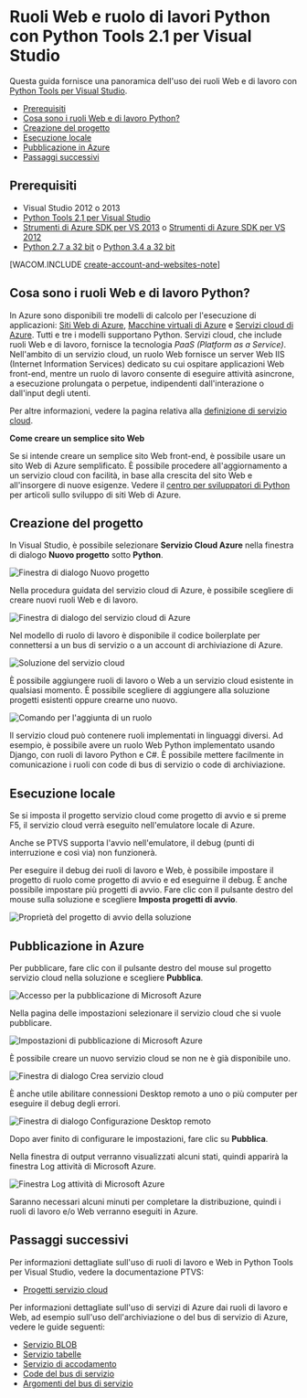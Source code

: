 <properties linkid="develop-python-cloud-services-with-ptvs" urlDisplayName="Python Web and Worker Roles with Python Tools 2.1 for Visual Studio" pageTitle="Ruoli Web e ruolo di lavori Python con Python Tools 2.1 per Visual Studio" metaKeywords="Azure python, web role, worker role, PTVS, cloud service" description="Panoramica dell'uso di Python Tools per Visual Studio per creare servizi cloud di Azure, inclusi ruoli Web e ruoli di lavoro." metaCanonical="" services="" documentationCenter="Python" title="Ruoli Web e ruolo di lavori Python con Python Tools 2.1 per Visual Studio" authors="huvalo" solutions="" manager="" editor="" />

<tags ms.service="cloud-services" ms.workload="tbd" ms.tgt_pltfrm="na" ms.devlang="python" ms.topic="article" ms.date="10/10/2014" ms.author="huvalo" />

# Ruoli Web e ruolo di lavori Python con Python Tools 2.1 per Visual Studio

Questa guida fornisce una panoramica dell'uso dei ruoli Web e di lavoro con [Python Tools per Visual Studio][Python Tools per Visual Studio].

-   [Prerequisiti][Prerequisiti]
-   [Cosa sono i ruoli Web e di lavoro Python?][Cosa sono i ruoli Web e di lavoro Python?]
-   [Creazione del progetto][Creazione del progetto]
-   [Esecuzione locale][Esecuzione locale]
-   [Pubblicazione in Azure][Pubblicazione in Azure]
-   [Passaggi successivi][Passaggi successivi]

## <a name="prerequisites"></a>Prerequisiti

-   Visual Studio 2012 o 2013
-   [Python Tools 2,1 per Visual Studio][Python Tools 2,1 per Visual Studio]
-   [Strumenti di Azure SDK per VS 2013][Strumenti di Azure SDK per VS 2013] o [Strumenti di Azure SDK per VS 2012][Strumenti di Azure SDK per VS 2012]
-   [Python 2.7 a 32 bit][Python 2.7 a 32 bit] o [Python 3.4 a 32 bit][Python 3.4 a 32 bit]

[WACOM.INCLUDE [create-account-and-websites-note](../includes/create-account-and-websites-note.md)]

## <a name="what-are-python-web-and-worker-roles"></a>Cosa sono i ruoli Web e di lavoro Python?

In Azure sono disponibili tre modelli di calcolo per l'esecuzione di applicazioni: [Siti Web di Azure][Siti Web di Azure], [Macchine virtuali di Azure][Macchine virtuali di Azure] e [Servizi cloud di Azure][Servizi cloud di Azure]. Tutti e tre i modelli supportano Python. Servizi cloud, che include ruoli Web e di lavoro, fornisce la tecnologia *PaaS (Platform as a Service)*. Nell'ambito di un servizio cloud, un ruolo Web fornisce un server Web IIS (Internet Information Services) dedicato su cui ospitare applicazioni Web front-end, mentre un ruolo di lavoro consente di eseguire attività asincrone, a esecuzione prolungata o perpetue, indipendenti dall'interazione o dall'input degli utenti.

Per altre informazioni, vedere la pagina relativa alla [definizione di servizio cloud][definizione di servizio cloud].

<div class="dev-callout"><strong>Come creare un semplice sito Web</strong>
<p>Se si intende creare un semplice sito Web front-end, &egrave; possibile usare un sito Web di Azure semplificato. &Egrave; possibile procedere all'aggiornamento a un servizio cloud con facilit&agrave;, in base alla crescita del sito Web e all'insorgere di nuove esigenze. Vedere il <a href="/it-it/develop/python/">centro per sviluppatori di Python</a> per articoli sullo sviluppo di siti Web di Azure.</p>
</div>

## <a name="project-creation"></a>Creazione del progetto

In Visual Studio, è possibile selezionare **Servizio Cloud Azure** nella finestra di dialogo **Nuovo progetto** sotto **Python**.

![Finestra di dialogo Nuovo progetto][Finestra di dialogo Nuovo progetto]

Nella procedura guidata del servizio cloud di Azure, è possibile scegliere di creare nuovi ruoli Web e di lavoro.

![Finestra di dialogo del servizio cloud di Azure][Finestra di dialogo del servizio cloud di Azure]

Nel modello di ruolo di lavoro è disponibile il codice boilerplate per connettersi a un bus di servizio o a un account di archiviazione di Azure.

![Soluzione del servizio cloud][Soluzione del servizio cloud]

È possibile aggiungere ruoli di lavoro o Web a un servizio cloud esistente in qualsiasi momento. È possibile scegliere di aggiungere alla soluzione progetti esistenti oppure crearne uno nuovo.

![Comando per l'aggiunta di un ruolo][Comando per l'aggiunta di un ruolo]

Il servizio cloud può contenere ruoli implementati in linguaggi diversi. Ad esempio, è possibile avere un ruolo Web Python implementato usando Django, con ruoli di lavoro Python e C#. È possibile mettere facilmente in comunicazione i ruoli con code di bus di servizio o code di archiviazione.

## <a name="run-locally"></a>Esecuzione locale

Se si imposta il progetto servizio cloud come progetto di avvio e si preme F5, il servizio cloud verrà eseguito nell'emulatore locale di Azure.

Anche se PTVS supporta l'avvio nell'emulatore, il debug (punti di interruzione e così via) non funzionerà.

Per eseguire il debug dei ruoli di lavoro e Web, è possibile impostare il progetto di ruolo come progetto di avvio e ed eseguirne il debug. È anche possibile impostare più progetti di avvio. Fare clic con il pulsante destro del mouse sulla soluzione e scegliere **Imposta progetti di avvio**.

![Proprietà del progetto di avvio della soluzione][Proprietà del progetto di avvio della soluzione]

## <a name="publish-to-azure"></a>Pubblicazione in Azure

Per pubblicare, fare clic con il pulsante destro del mouse sul progetto servizio cloud nella soluzione e scegliere **Pubblica**.

![Accesso per la pubblicazione di Microsoft Azure][Accesso per la pubblicazione di Microsoft Azure]

Nella pagina delle impostazioni selezionare il servizio cloud che si vuole pubblicare.

![Impostazioni di pubblicazione di Microsoft Azure][Impostazioni di pubblicazione di Microsoft Azure]

È possibile creare un nuovo servizio cloud se non ne è già disponibile uno.

![Finestra di dialogo Crea servizio cloud][Finestra di dialogo Crea servizio cloud]

È anche utile abilitare connessioni Desktop remoto a uno o più computer per eseguire il debug degli errori.

![Finestra di dialogo Configurazione Desktop remoto][Finestra di dialogo Configurazione Desktop remoto]

Dopo aver finito di configurare le impostazioni, fare clic su **Pubblica**.

Nella finestra di output verranno visualizzati alcuni stati, quindi apparirà la finestra Log attività di Microsoft Azure.

![Finestra Log attività di Microsoft Azure][Finestra Log attività di Microsoft Azure]

Saranno necessari alcuni minuti per completare la distribuzione, quindi i ruoli di lavoro e/o Web verranno eseguiti in Azure.

## <a name="next-steps"></a>Passaggi successivi

Per informazioni dettagliate sull'uso di ruoli di lavoro e Web in Python Tools per Visual Studio, vedere la documentazione PTVS:

-   [Progetti servizio cloud][Progetti servizio cloud]

Per informazioni dettagliate sull'uso di servizi di Azure dai ruoli di lavoro e Web, ad esempio sull'uso dell'archiviazione o del bus di servizio di Azure, vedere le guide seguenti:

-   [Servizio BLOB][Servizio BLOB]
-   [Servizio tabelle][Servizio tabelle]
-   [Servizio di accodamento][Servizio di accodamento]
-   [Code del bus di servizio][Code del bus di servizio]
-   [Argomenti del bus di servizio][Argomenti del bus di servizio]

<!--Link references-->
<!--External Link references-->

  [Python Tools per Visual Studio]: http://pytools.codeplex.com
  [Prerequisiti]: #prerequisites
  [Cosa sono i ruoli Web e di lavoro Python?]: #what-are-python-web-and-worker-roles
  [Creazione del progetto]: #project-creation
  [Esecuzione locale]: #run-locally
  [Pubblicazione in Azure]: #publish-to-azure
  [Passaggi successivi]: #next-steps
  [Python Tools 2,1 per Visual Studio]: http://go.microsoft.com/fwlink/?LinkId=517189
  [Strumenti di Azure SDK per VS 2013]: http://go.microsoft.com/fwlink/?LinkId=323510
  [Strumenti di Azure SDK per VS 2012]: http://go.microsoft.com/fwlink/?LinkId=323511
  [Python 2.7 a 32 bit]: http://go.microsoft.com/fwlink/?LinkId=517190
  [Python 3.4 a 32 bit]: http://go.microsoft.com/fwlink/?LinkId=517191
  [Siti Web di Azure]: /it-it/documentation/articles/fundamentals-application-models/#WebSites
  [Macchine virtuali di Azure]: /it-it/documentation/articles/fundamentals-application-models/#VMachine
  [Servizi cloud di Azure]: /it-it/documentation/articles/fundamentals-application-models/#CloudServices
  [definizione di servizio cloud]: /it-it/manage/services/cloud-services/what-is-a-cloud-service/
  [Finestra di dialogo Nuovo progetto]: ./media/cloud-services-python-ptvs/new-project-cloud-service.png
  [Finestra di dialogo del servizio cloud di Azure]: ./media/cloud-services-python-ptvs/new-service-wizard.png
  [Soluzione del servizio cloud]: ./media/cloud-services-python-ptvs/worker.png
  [Comando per l'aggiunta di un ruolo]: ./media/cloud-services-python-ptvs/add-new-or-existing-role.png
  [Proprietà del progetto di avvio della soluzione]: ./media/cloud-services-python-ptvs/startup.png
  [Accesso per la pubblicazione di Microsoft Azure]: ./media/cloud-services-python-ptvs/publish-sign-in.png
  [Impostazioni di pubblicazione di Microsoft Azure]: ./media/cloud-services-python-ptvs/publish-settings.png
  [Finestra di dialogo Crea servizio cloud]: ./media/cloud-services-python-ptvs/publish-create-cloud-service.png
  [Finestra di dialogo Configurazione Desktop remoto]: ./media/cloud-services-python-ptvs/publish-remote-desktop-configuration.png
  [Finestra Log attività di Microsoft Azure]: ./media/cloud-services-python-ptvs/publish-activity-log.png
  [Progetti servizio cloud]: http://pytools.codeplex.com/wikipage?title=Features%20Cloud%20Project
  [Servizio BLOB]: /it-it/documentation/articles/storage-python-how-to-use-blob-storage/
  [Servizio tabelle]: /it-it/documentation/articles/storage-python-how-to-use-table-storage/
  [Servizio di accodamento]: /it-it/documentation/articles/storage-python-how-to-use-queue-storage/
  [Code del bus di servizio]: /it-it/documentation/articles/service-bus-python-how-to-use-queues/
  [Argomenti del bus di servizio]: /it-it/documentation/articles/service-bus-python-how-to-use-topics-subscriptions/
